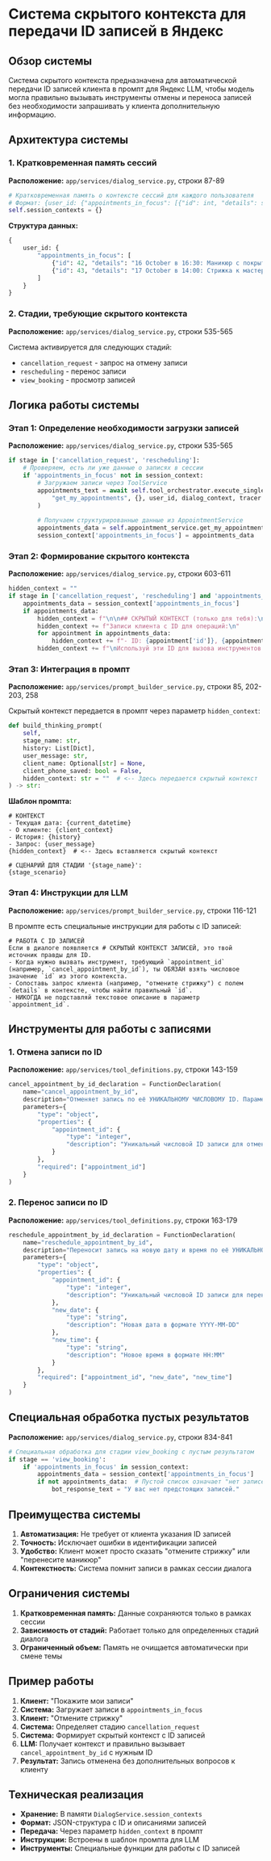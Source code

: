 # Система скрытого контекста для передачи ID записей в Яндекс

## Обзор системы

Система скрытого контекста предназначена для автоматической передачи ID записей клиента в промпт для Яндекс LLM, чтобы модель могла правильно вызывать инструменты отмены и переноса записей без необходимости запрашивать у клиента дополнительную информацию.

## Архитектура системы

### 1. Кратковременная память сессий

**Расположение:** `app/services/dialog_service.py`, строки 87-89

```python
# Кратковременная память о контексте сессий для каждого пользователя
# Формат: {user_id: {"appointments_in_focus": [{"id": int, "details": str}, ...], ...}}
self.session_contexts = {}
```

**Структура данных:**
```python
{
    user_id: {
        "appointments_in_focus": [
            {"id": 42, "details": "16 October в 16:30: Маникюр с покрытием гель-лак к мастеру Елизавета"},
            {"id": 43, "details": "17 October в 14:00: Стрижка к мастеру Мария"}
        ]
    }
}
```

### 2. Стадии, требующие скрытого контекста

**Расположение:** `app/services/dialog_service.py`, строки 535-565

Система активируется для следующих стадий:
- `cancellation_request` - запрос на отмену записи
- `rescheduling` - перенос записи
- `view_booking` - просмотр записей

## Логика работы системы

### Этап 1: Определение необходимости загрузки записей

**Расположение:** `app/services/dialog_service.py`, строки 535-565

```python
if stage in ['cancellation_request', 'rescheduling']:
    # Проверяем, есть ли уже данные о записях в сессии
    if 'appointments_in_focus' not in session_context:
        # Загружаем записи через ToolService
        appointments_text = await self.tool_orchestrator.execute_single_tool(
            "get_my_appointments", {}, user_id, dialog_context, tracer
        )
        
        # Получаем структурированные данные из AppointmentService
        appointments_data = self.appointment_service.get_my_appointments(user_id)
        session_context['appointments_in_focus'] = appointments_data
```

### Этап 2: Формирование скрытого контекста

**Расположение:** `app/services/dialog_service.py`, строки 603-611

```python
hidden_context = ""
if stage in ['cancellation_request', 'rescheduling'] and 'appointments_in_focus' in session_context:
    appointments_data = session_context['appointments_in_focus']
    if appointments_data:
        hidden_context = f"\n\n## СКРЫТЫЙ КОНТЕКСТ (только для тебя):\n"
        hidden_context += f"Записи клиента с ID для операций:\n"
        for appointment in appointments_data:
            hidden_context += f"- ID: {appointment['id']}, {appointment['details']}\n"
        hidden_context += f"\nИспользуй эти ID для вызова инструментов cancel_appointment_by_id или reschedule_appointment_by_id.\n"
```

### Этап 3: Интеграция в промпт

**Расположение:** `app/services/prompt_builder_service.py`, строки 85, 202-203, 258

Скрытый контекст передается в промпт через параметр `hidden_context`:

```python
def build_thinking_prompt(
    self,
    stage_name: str,
    history: List[Dict],
    user_message: str,
    client_name: Optional[str] = None,
    client_phone_saved: bool = False,
    hidden_context: str = ""  # <-- Здесь передается скрытый контекст
) -> str:
```

**Шаблон промпта:**
```
# КОНТЕКСТ
- Текущая дата: {current_datetime}
- О клиенте: {client_context}
- История: {history}
- Запрос: {user_message}
{hidden_context}  # <-- Здесь вставляется скрытый контекст

# СЦЕНАРИЙ ДЛЯ СТАДИИ '{stage_name}':
{stage_scenario}
```

### Этап 4: Инструкции для LLM

**Расположение:** `app/services/prompt_builder_service.py`, строки 116-121

В промпте есть специальные инструкции для работы с ID записей:

```
# РАБОТА С ID ЗАПИСЕЙ
Если в диалоге появляется # СКРЫТЫЙ КОНТЕКСТ ЗАПИСЕЙ, это твой источник правды для ID.
- Когда нужно вызвать инструмент, требующий `appointment_id` (например, `cancel_appointment_by_id`), ты ОБЯЗАН взять числовое значение `id` из этого контекста.
- Сопоставь запрос клиента (например, "отмените стрижку") с полем `details` в контексте, чтобы найти правильный `id`.
- НИКОГДА не подставляй текстовое описание в параметр `appointment_id`.
```

## Инструменты для работы с записями

### 1. Отмена записи по ID

**Расположение:** `app/services/tool_definitions.py`, строки 143-159

```python
cancel_appointment_by_id_declaration = FunctionDeclaration(
    name="cancel_appointment_by_id",
    description="Отменяет запись по её УНИКАЛЬНОМУ ЧИСЛОВОМУ ID. Параметр `appointment_id` должен быть только типом integer. НЕ передавай в него текст или описание.",
    parameters={
        "type": "object",
        "properties": {
            "appointment_id": {
                "type": "integer",
                "description": "Уникальный числовой ID записи для отмены"
            }
        },
        "required": ["appointment_id"]
    }
)
```

### 2. Перенос записи по ID

**Расположение:** `app/services/tool_definitions.py`, строки 163-179

```python
reschedule_appointment_by_id_declaration = FunctionDeclaration(
    name="reschedule_appointment_by_id",
    description="Переносит запись на новую дату и время по её УНИКАЛЬНОМУ ЧИСЛОВОМУ ID. Параметр `appointment_id` должен быть только типом integer. НЕ передавай в него текст или описание.",
    parameters={
        "type": "object",
        "properties": {
            "appointment_id": {
                "type": "integer",
                "description": "Уникальный числовой ID записи для переноса"
            },
            "new_date": {
                "type": "string",
                "description": "Новая дата в формате YYYY-MM-DD"
            },
            "new_time": {
                "type": "string",
                "description": "Новое время в формате HH:MM"
            }
        },
        "required": ["appointment_id", "new_date", "new_time"]
    }
)
```

## Специальная обработка пустых результатов

**Расположение:** `app/services/dialog_service.py`, строки 834-841

```python
# Специальная обработка для стадии view_booking с пустым результатом
if stage == 'view_booking':
    if 'appointments_in_focus' in session_context:
        appointments_data = session_context['appointments_in_focus']
        if not appointments_data:  # Пустой список означает "нет записей"
            bot_response_text = "У вас нет предстоящих записей."
```

## Преимущества системы

1. **Автоматизация:** Не требует от клиента указания ID записей
2. **Точность:** Исключает ошибки в идентификации записей
3. **Удобство:** Клиент может просто сказать "отмените стрижку" или "перенесите маникюр"
4. **Контекстность:** Система помнит записи в рамках сессии диалога

## Ограничения системы

1. **Кратковременная память:** Данные сохраняются только в рамках сессии
2. **Зависимость от стадий:** Работает только для определенных стадий диалога
3. **Ограниченный объем:** Память не очищается автоматически при смене темы

## Пример работы

1. **Клиент:** "Покажите мои записи"
2. **Система:** Загружает записи в `appointments_in_focus`
3. **Клиент:** "Отмените стрижку"
4. **Система:** Определяет стадию `cancellation_request`
5. **Система:** Формирует скрытый контекст с ID записей
6. **LLM:** Получает контекст и правильно вызывает `cancel_appointment_by_id` с нужным ID
7. **Результат:** Запись отменена без дополнительных вопросов к клиенту

## Техническая реализация

- **Хранение:** В памяти `DialogService.session_contexts`
- **Формат:** JSON-структура с ID и описаниями записей
- **Передача:** Через параметр `hidden_context` в промпт
- **Инструкции:** Встроены в шаблон промпта для LLM
- **Инструменты:** Специальные функции для работы с ID записей
